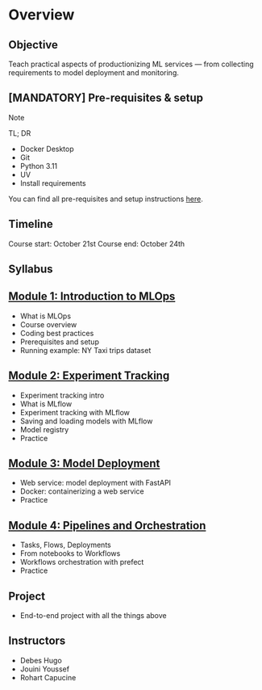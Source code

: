 # Overview

## Objective

Teach practical aspects of productionizing ML services — from collecting requirements to model deployment and monitoring.

## [MANDATORY] Pre-requisites & setup

> [!Note]
> TL; DR
>
> - Docker Desktop
> - Git
> - Python 3.11
> - UV
> - Install requirements

You can find all pre-requisites and setup instructions [here](PREREQUISITES.md).

## Timeline

Course start: October 21st
Course end: October 24th

## Syllabus

## [Module 1: Introduction to MLOps](lessons/00-intro)

- What is MLOps
- Course overview
- Coding best practices
- Prerequisites and setup
- Running example: NY Taxi trips dataset

## [Module 2: Experiment Tracking](lessons/01-model-and-experiment-management)

- Experiment tracking intro
- What is MLflow
- Experiment tracking with MLflow
- Saving and loading models with MLflow
- Model registry
- Practice

## [Module 3: Model Deployment](lessons/02-model-deployment)

- Web service: model deployment with FastAPI
- Docker: containerizing a web service
- Practice

## [Module 4: Pipelines and Orchestration](lessons/03-pipeline-and-orchestration)

- Tasks, Flows, Deployments
- From notebooks to Workflows
- Workflows orchestration with prefect
- Practice

## Project

- End-to-end project with all the things above

## Instructors

- Debes Hugo
- Jouini Youssef
- Rohart Capucine
